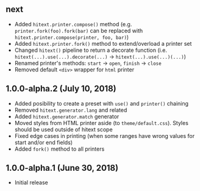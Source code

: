 ## next

- Added `hitext.printer.compose()` method (e.g. `printer.fork(foo).fork(bar)` can be replaced with `hitext.printer.compose(printer, foo, bar)`)
- Added `hitext.printer.fork()` method to extend/overload a printer set
- Changed `hitext()` pipeline to return a decorate function (i.e. `hitext(...).use(...).decorate(...)` -> `hitext(...).use(...)(...)`)
- Renamed printer's methods: `start` -> `open`, `finish` -> `close`
- Removed default `<div>` wrapper for `html` printer

## 1.0.0-alpha.2 (July 10, 2018)

- Added posibility to create a preset with `use()` and `printer()` chaining
- Removed `hitext.generator.lang` and related
- Added `hitext.generator.match` generator
- Moved styles from HTML printer aside (to `theme/default.css`). Styles should be used outside of hitext scope
- Fixed edge cases in printing (when some ranges have wrong values for start and/or end fields)
- Added `fork()` method to all printers

## 1.0.0-alpha.1 (June 30, 2018)

- Initial release
